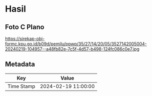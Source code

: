 # Hasil

## Foto C Plano

https://sirekap-obj-formc.kpu.go.id/b09d/pemilu/ppwp/35/27/14/20/05/3527142005004-20240219-104957--a48fb82e-7c5f-4d57-b498-124fc086c0e7.jpg


## Metadata

| Key        | Value               |
| ---------- | ------------------- |
| Time Stamp | 2024-02-19 11:00:00 |



